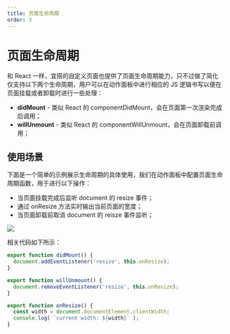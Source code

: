 ```yaml
---
title: 页面生命周期
order: 3
---
```

# 页面生命周期
和 React 一样，宜搭的自定义页面也提供了页面生命周期能力，只不过做了简化仅支持以下两个生命周期，用户可以在动作面板中进行相应的 JS 逻辑书写以便在页面挂载或者卸载时进行一些处理：
* **didMount** - 类似 React 的 componentDidMount，会在页面第一次渲染完成后调用；
* **willUnmount** - 类似 React 的 componentWillUnmount，会在页面卸载前调用；

## 使用场景
下面是一个简单的示例展示生命周期的具体使用，我们在动作面板中配置页面生命周期函数，用于进行以下操作：
* 当页面挂载完成后监听 document 的 resize 事件；
* 通过 onResize 方法实时输出当前页面的宽度；
* 当页面卸载前取消 document 的 reisze 事件监听；

![](https://img.alicdn.com/imgextra/i1/O1CN0193Qe721caAuWkm9NA_!!6000000003616-2-tps-3582-2018.png_.webp)

相关代码如下所示：
```js
export function didMount() {
  document.addEventListener('resize', this.onResize);
}

export function willUnmount() {
  document.removeEventListener('resize', this.onResize);
}

export function onResize() {
  const width = document.documentElement.clientWidth;
  console.log( `current width: ${width}` );
}

```